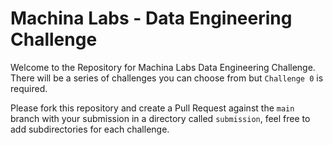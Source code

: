 # Machina Labs - Data Engineering Challenge

Welcome to the Repository for Machina Labs Data Engineering Challenge. There will be a series of challenges you can choose from but `Challenge 0` is required. 

Please fork this repository and create a Pull Request against the `main` branch with your submission in a directory called `submission`, feel free to add subdirectories for each challenge. 

